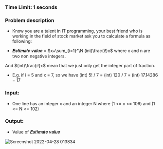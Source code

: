 ### Time Limit: 1 seconds

### Problem description
* Know you are a talent in IT programming, your best friend who is working in the field of
stock market ask you to calculate a formula as following:

* 𝑬𝒔𝒕𝒊𝒎𝒂𝒕𝒆 𝒗𝒂𝒍𝒖𝒆 = $x+\sum_{i=1}^\N (int)\frac{i!}x$ where x and n are two non negative integers.

And $(int)\frac{i!}x$ mean that we just only get the integer part of fraction.

* E.g. if i = 5 and x = 7, so we have (int) 5! / 7 = (int) 120 / 7 = (int) 17.14286 = 17

### Input:
* One line has an integer x and an integer N where (1 <= x <= 106) and (1 <= N <= 102)

### Output:
* Value of 𝑬𝒔𝒕𝒊𝒎𝒂𝒕𝒆 𝒗𝒂𝒍𝒖𝒆

![Screenshot 2022-04-28 013834](https://user-images.githubusercontent.com/77691959/165596491-e77d9aa1-fd7b-4833-bcc4-2f090ee6e17f.png)
